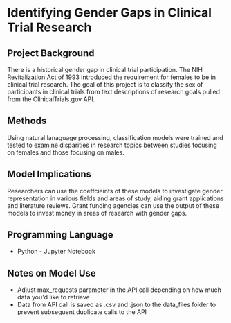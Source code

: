 # Identifying Gender Gaps in Clinical Trial Research

## Project Background
There is a historical gender gap in clinical trial participation. The NIH Revitalization Act of 1993 introduced the requirement for females to be in clinical trial research.
The goal of this project is to classify the sex of participants in clinical trials from text descriptions of research goals pulled from the ClinicalTrials.gov API. 

## Methods
Using natural lanaguage processing, classification models were trained and tested to examine disparities in research topics between studies focusing on females and those focusing on males. 

## Model Implications
Researchers can use the coeffcieints of these models to investigate gender representation in various fields and areas of study, aiding grant applications and literature reviews. Grant funding agencies can use the output of these models to invest money in areas of research with gender gaps.

## Programming Language
* Python - Jupyter Notebook

## Notes on Model Use
* Adjust max_requests parameter in the API call depending on how much data you'd like to retrieve
* Data from API call is saved as .csv and .json to the data_files folder to prevent subsequent duplicate calls to the API
  
